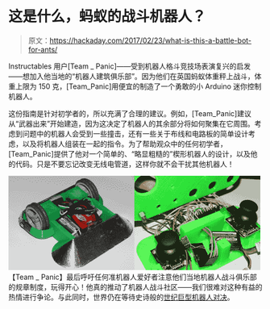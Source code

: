 # 这是什么，蚂蚁的战斗机器人？

> 原文：<https://hackaday.com/2017/02/23/what-is-this-a-battle-bot-for-ants/>

Instructables 用户[Team _ Panic]——受到机器人格斗竞技场表演复兴的启发——想加入他当地的“机器人建筑俱乐部”。因为他们在英国蚂蚁体重秤上战斗，体重上限为 150 克，[Team_Panic]用便宜的制造了一个勇敢的小 Arduino 迷你控制机器人。

这份指南是针对初学者的，所以充满了合理的建议。例如，[Team_Panic]建议从“武器出来”开始建造，因为这决定了机器人的其余部分将如何聚集在它周围。考虑到问题中的机器人会受到一些撞击，还有一些关于布线和电路板的简单设计考虑，以及将机器人组装在一起的指令。为了帮助观众中的任何初学者，[Team_Panic]提供了他对一个简单的、“略显粗糙的”楔形机器人的设计，以及他的代码。只是不要忘记改变无线电管道，这样你就不会干扰其他机器人！

[![Arduino Wedge Bot Open](img/5200d321674799a7d8bc157b40f5245a.png)](https://hackaday.com/wp-content/uploads/2017/02/f9bn7l6iy4qvn8g.jpg)[![Arduino Wedge Bot Controller](img/e94dbea6894cceb3d3b09f617e316627.png)](https://hackaday.com/wp-content/uploads/2017/02/f7dfo4niy4qvo07.jpg)【Team _ Panic】最后呼吁任何准机器人爱好者注意他们当地机器人战斗俱乐部的规章制度，玩得开心！他真的推动了机器人战斗社区——我们很难对这种有益的热情进行争论。与此同时，世界仍在等待史诗般的[世纪巨型机器人对决](http://hackaday.com/2015/07/05/usa-vs-japan-giant-robot-battle/)。